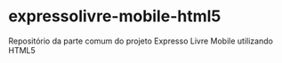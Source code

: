 expressolivre-mobile-html5
==========================

Repositório da parte comum do projeto Expresso Livre Mobile utilizando HTML5